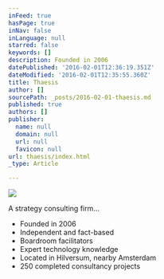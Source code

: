```yaml
---
inFeed: true
hasPage: true
inNav: false
inLanguage: null
starred: false
keywords: []
description: Founded in 2006
datePublished: '2016-02-01T12:36:19.351Z'
dateModified: '2016-02-01T12:35:55.360Z'
title: Thaesis
author: []
sourcePath: _posts/2016-02-01-thaesis.md
published: true
authors: []
publisher:
  name: null
  domain: null
  url: null
  favicon: null
url: thaesis/index.html
_type: Article

---
```

![](https://the-grid-user-content.s3-us-west-2.amazonaws.com/196cc7ea-68e2-494e-a2c1-e6c67bae3660.JPG)

A strategy consulting firm... 

* Founded in 2006
* Independent and fact-based
* Boardroom facilitators 
* Expert technology knowledge
* Located in Hilversum, nearby
Amsterdam
* 250 completed consultancy projects
